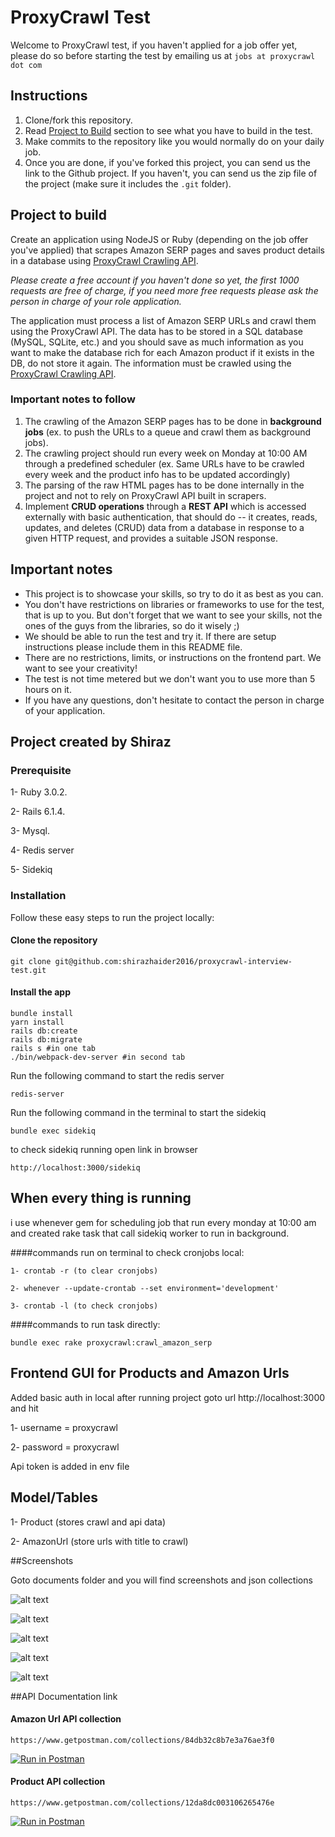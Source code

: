 # ProxyCrawl Test

Welcome to ProxyCrawl test, if you haven't applied for a job offer yet, please do so before starting the test by emailing us at `jobs at proxycrawl dot com`

## Instructions

1. Clone/fork this repository.
2. Read [Project to Build](#project-to-build) section to see what you have to build in the test.
3. Make commits to the repository like you would normally do on your daily job.
4. Once you are done, if you've forked this project, you can send us the link to the Github project. If you haven't, you can send us the zip file of the project (make sure it includes the `.git` folder).

## Project to build

Create an application using NodeJS or Ruby (depending on the job offer you've applied) that scrapes Amazon SERP pages and saves product details in a database using [ProxyCrawl Crawling API](https://proxycrawl.com/docs/crawling-api).

*Please create a free account if you haven't done so yet, the first 1000 requests are free of charge, if you need more free requests please ask the person in charge of your role application.*

The application must process a list of Amazon SERP URLs and crawl them using the ProxyCrawl API. The data has to be stored in a SQL database (MySQL, SQLite, etc.) and you should save as much information as you want to make the database rich for each Amazon product if it exists in the DB, do not store it again. The information must be crawled using the [ProxyCrawl Crawling API](https://proxycrawl.com/dashboard/docs).

### Important notes to follow

1. The crawling of the Amazon SERP pages has to be done in **background jobs** (ex. to push the URLs to a queue and crawl them as background jobs).
1. The crawling project should run every week on Monday at 10:00 AM through a predefined scheduler (ex. Same URLs have to be crawled every week and the product info has to be updated accordingly)
1. The parsing of the raw HTML pages has to be done internally in the project and not to rely on ProxyCrawl API built in scrapers.
1. Implement **CRUD operations** through a **REST API** which is accessed externally with basic authentication, that should do -- it creates, reads, updates, and deletes (CRUD) data from a database in response to a given HTTP request, and provides a suitable JSON response.

## Important notes

- This project is to showcase your skills, so try to do it as best as you can.
- You don't have restrictions on libraries or frameworks to use for the test, that is up to you. But don't forget that we want to see your skills, not the ones of the guys from the libraries, so do it wisely ;)
- We should be able to run the test and try it. If there are setup instructions please include them in this README file.
- There are no restrictions, limits, or instructions on the frontend part. We want to see your creativity!
- The test is not time metered but we don't want you to use more than 5 hours on it.
- If you have any questions, don't hesitate to contact the person in charge of your application.

## Project created by Shiraz

### Prerequisite
1- Ruby 3.0.2.

2- Rails 6.1.4.

3- Mysql.

4- Redis server

5- Sidekiq

### Installation

Follow these easy steps to run the project locally:

#### Clone the repository
```
git clone git@github.com:shirazhaider2016/proxycrawl-interview-test.git
```
#### Install the app

```
bundle install
yarn install
rails db:create
rails db:migrate
rails s #in one tab
./bin/webpack-dev-server #in second tab
```

Run the following command to start the redis server

```
redis-server
```
Run the following command in the terminal to start the sidekiq

```
bundle exec sidekiq
```

to check sidekiq running open link in browser

```
http://localhost:3000/sidekiq
```

## When every thing is running

i use whenever gem for scheduling job that run every monday at 10:00 am and created rake task that call sidekiq worker to run in background.

####commands run on terminal to check cronjobs local:

```
1- crontab -r (to clear cronjobs)

2- whenever --update-crontab --set environment='development'

3- crontab -l (to check cronjobs)
```


####commands to run task directly:

```
bundle exec rake proxycrawl:crawl_amazon_serp
```

## Frontend GUI for Products and Amazon Urls
Added basic auth in local after running project goto url http://localhost:3000 and hit
 
1- username = proxycrawl

2- password = proxycrawl

Api token is added in env file

## Model/Tables

1- Product (stores crawl and api data)

2- AmazonUrl (store urls with title to crawl)

##Screenshots

Goto documents folder and you will find screenshots and json collections

![alt text](https://github.com/shirazhaider2016/proxycrawl-interview-test/blob/master/documents/1.png?raw=true)

![alt text](https://github.com/shirazhaider2016/proxycrawl-interview-test/blob/master/documents/2.png?raw=true)

![alt text](https://github.com/shirazhaider2016/proxycrawl-interview-test/blob/master/documents/3.png?raw=true)

![alt text](https://github.com/shirazhaider2016/proxycrawl-interview-test/blob/master/documents/4.png?raw=true)

![alt text](https://github.com/shirazhaider2016/proxycrawl-interview-test/blob/master/documents/5.png?raw=true)

    
##API Documentation link

#### Amazon Url API collection
```
https://www.getpostman.com/collections/84db32c8b7e3a76ae3f0
```
[![Run in Postman](https://run.pstmn.io/button.svg)](https://app.getpostman.com/run-collection/3894187-2f4a87b4-fe68-4db5-9cdc-6ec1a2bb0c97?action=collection%2Ffork&collection-url=entityId%3D3894187-2f4a87b4-fe68-4db5-9cdc-6ec1a2bb0c97%26entityType%3Dcollection%26workspaceId%3D44d4ef6d-04a9-46ee-9e3e-83e9bf62ac0f)

#### Product API collection

```
https://www.getpostman.com/collections/12da8dc003106265476e
```
[![Run in Postman](https://run.pstmn.io/button.svg)](https://app.getpostman.com/run-collection/3894187-ddc370b1-dbd7-4c4d-a386-e5baf901eddd?action=collection%2Ffork&collection-url=entityId%3D3894187-ddc370b1-dbd7-4c4d-a386-e5baf901eddd%26entityType%3Dcollection%26workspaceId%3D44d4ef6d-04a9-46ee-9e3e-83e9bf62ac0f)